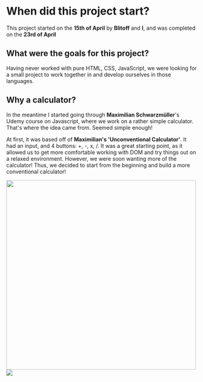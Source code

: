 # When did this project start?
This project started on the **15th of April** by **Blitoff** and **I**, and was completed on the **23rd of April**

## What were the goals for this project?
Having never worked with pure HTML, CSS, JavaScript, we were looking for a small project to work together in and develop ourselves in those languages.

## Why a calculator?
In the meantime I started going through **Maximilian Schwarzmüller**'s Udemy course on Javascript, where we work on a rather simple calculator. That's where the idea came from. Seemed simple enough!

At first, it was based off of **Maximilian's 'Unconventional Calculator'**. It had an input, and 4 buttons: +, -, x, /. 
It was a great starting point, as it allowed us to get more comfortable working with DOM and try things out on a relaxed environment. However, we were soon wanting more of the calculator! Thus, we decided to start from the beginning and build a more conventional calculator!




<img src="https://user-images.githubusercontent.com/103311774/234005635-7317e082-edfc-413d-9f67-ef762ba604de.png" width="500">


<a href="https://github.com/Quicco/calculator/graphs/contributors">
  <img src="https://contrib.rocks/image?repo=Quicco/calculator" />
</a>
